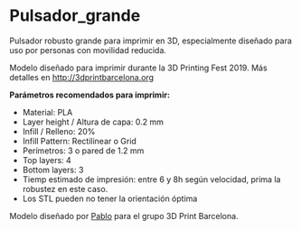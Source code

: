 # Pulsador_grande
Pulsador robusto grande para imprimir en 3D, especialmente diseñado para uso por personas con movilidad reducida.

Modelo diseñado para imprimir durante la 3D Printing Fest 2019. Más detalles en http://3dprintbarcelona.org

**Parámetros recomendados para imprimir:**
* Material: PLA
* Layer height / Altura de capa: 0.2 mm
* Infill / Relleno: 20%
* Infill Pattern: Rectilinear o Grid
* Perímetros: 3 o pared de 1.2 mm
* Top layers: 4
* Bottom layers: 3
* Tiemp estimado de impresión: entre 6 y 8h según velocidad, prima la robustez en este caso.
* Los STL pueden no tener la orientación óptima

Modelo diseñado por [Pablo](https://twitter.com/kabuto) para el grupo 3D Print Barcelona.
